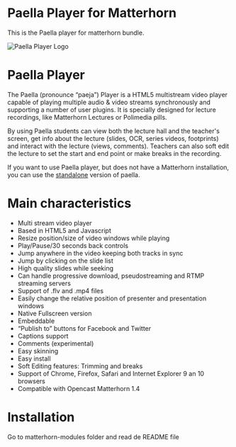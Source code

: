 Paella Player for Matterhorn
============================
This is the Paella player for matterhorn bundle.

![Paella Player Logo](https://raw.githubusercontent.com/polimediaupv/paella-matterhorn/master/doc/images/paella_mh.png)

Paella Player
=============
The Paella (pronounce “paeja”) Player is a HTML5 multistream video player capable of playing multiple audio & video streams synchronously and supporting a number of user plugins. It is specially designed for lecture recordings, like Matterhorn Lectures or Polimedia pills.

By using Paella students can view both the lecture hall and the teacher's screen, get info about the lecture (slides, OCR, series videos, footprints) and interact with the lecture (views, comments). Teachers can also soft edit the lecture to set the start and end point or make breaks in the recording. 

If you want to use Paella player, but does not have a Matterhorn installation, you can use the [standalone](https://github.com/polimediaupv/paella) version of paella.

Main characteristics
====================
- Multi stream video player
- Based in HTML5 and Javascript
- Resize position/size of video windows while playing
- Play/Pause/30 seconds back controls
- Jump anywhere in the video keeping both tracks in sync
- Jump by clicking on the slide list
- High quality slides while seeking
- Can handle progressive download, pseudostreaming and RTMP streaming servers
- Support of .flv and .mp4 files
- Easily change the relative position of presenter and presentation windows
- Native Fullscreen version
- Embeddable
- “Publish to” buttons for Facebook and Twitter
- Captions support
- Comments (experimental)
- Easy skinning
- Easy install
- Soft Editing features: Trimming and breaks
- Support of Chrome, Firefox, Safari and Internet Explorer 9 an 10 browsers
- Compatible with Opencast Matterhorn 1.4


Installation
============
Go to matterhorn-modules folder and read de README file
